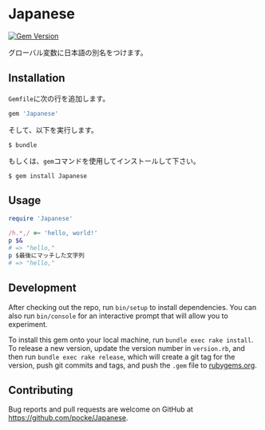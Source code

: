 # Japanese

[![Gem Version](https://badge.fury.io/rb/Japanese.svg)](https://badge.fury.io/rb/Japanese)

グローバル変数に日本語の別名をつけます。

## Installation

`Gemfile`に次の行を追加します。


```ruby
gem 'Japanese'
```

そして、以下を実行します。

    $ bundle

もしくは、`gem`コマンドを使用してインストールして下さい。

    $ gem install Japanese

## Usage

```ruby
require 'Japanese'

/h.*,/ =~ 'hello, world!'
p $&
# => "hello,"
p $最後にマッチした文字列
# => "hello,"
```

## Development

After checking out the repo, run `bin/setup` to install dependencies. You can also run `bin/console` for an interactive prompt that will allow you to experiment.

To install this gem onto your local machine, run `bundle exec rake install`. To release a new version, update the version number in `version.rb`, and then run `bundle exec rake release`, which will create a git tag for the version, push git commits and tags, and push the `.gem` file to [rubygems.org](https://rubygems.org).

## Contributing

Bug reports and pull requests are welcome on GitHub at https://github.com/pocke/Japanese.

